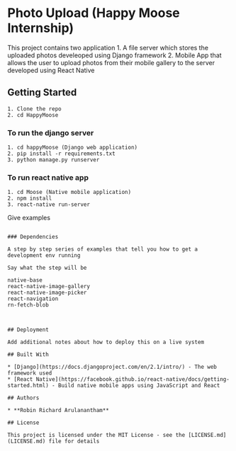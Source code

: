 # Photo Upload (Happy Moose Internship)

This project contains two application
    1. A file server which stores the uploaded photos develeoped using Django framework
    2. Mobile App that allows the user to upload photos from their mobile gallery to the server developed using React Native

## Getting Started


```
1. Clone the repo
2. cd HappyMoose
```
### To run the django server
```
1. cd happyMoose (Django web application)
2. pip install -r requirements.txt
3. python manage.py runserver
```
### To run react native app
```
1. cd Moose (Native mobile application)
2. npm install
3. react-native run-server
```
Give examples
```

### Dependencies

A step by step series of examples that tell you how to get a development env running

Say what the step will be

```
    native-base
    react-native-image-gallery
    react-native-image-picker
    react-navigation
    rn-fetch-blob
```


## Deployment

Add additional notes about how to deploy this on a live system

## Built With

* [Django](https://docs.djangoproject.com/en/2.1/intro/) - The web framework used
* [React Native](https://facebook.github.io/react-native/docs/getting-started.html) - Build native mobile apps using JavaScript and React

## Authors

* **Robin Richard Arulanantham** 

## License

This project is licensed under the MIT License - see the [LICENSE.md](LICENSE.md) file for details


